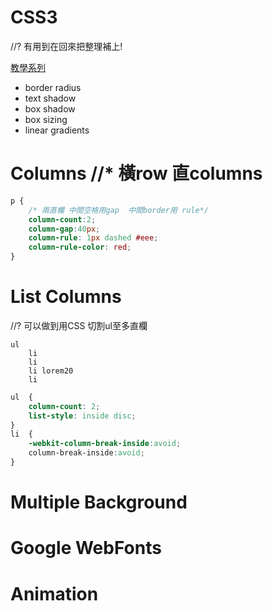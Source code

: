 # CSS3

//? 有用到在回來把整理補上!

[教學系列](https://www.youtube.com/watch?v=mK1NGZwOuaA&list=PLLnpHn493BHFOoBjPGOcWL1PnY0H1w5N_&index=13)

* border radius
* text shadow
* box shadow
* box sizing
* linear gradients

# Columns   //* 橫row 直columns
```css
p {
    /* 兩直欄 中間空格用gap  中間border用 rule*/
    column-count:2; 
    column-gap:40px;
    column-rule: 1px dashed #eee;
    column-rule-color: red;
}
```
# List Columns
//? 可以做到用CSS 切割ul至多直欄

```pug
ul
    li
    li
    li lorem20
    li
```
```css
ul  {
    column-count: 2;
    list-style: inside disc;
}
li  {
    -webkit-column-break-inside:avoid;
    column-break-inside:avoid;
}
```

# Multiple Background

# Google WebFonts

# Animation